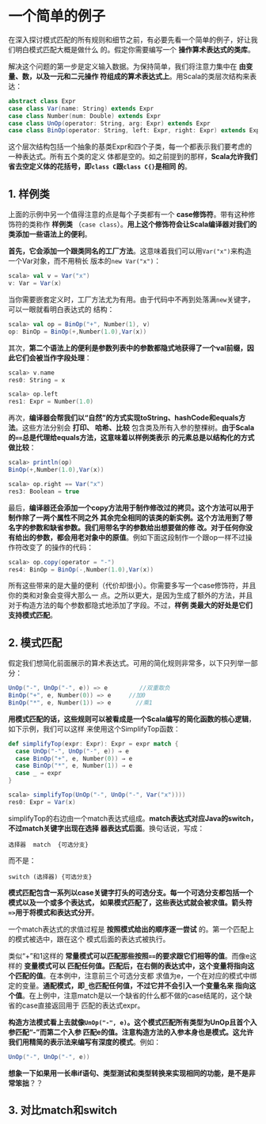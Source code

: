 一个简单的例子
===================================================================================
在深入探讨模式匹配的所有规则和细节之前，有必要先看一个简单的例子，好让我们明白模式匹配大概是做什么
的。假定你需要编写一个 **操作算术表达式的类库**。

解决这个问题的第一步是定义输入数据。为保持简单，我们将注意力集中在 **由变量、数，以及一元和二元操作
符组成的算术表达式上**。用Scala的类层次结构来表达：
```scala
abstract class Expr
case class Var(name: String) extends Expr
case class Number(num: Double) extends Expr
case class UnOp(operator: String, arg: Expr) extends Expr
case class BinOp(operator: String, left: Expr, right: Expr) extends Expr
```
这个层次结构包括一个抽象的基类Expr和四个子类，每一个都表示我们要考虑的一种表达式。所有五个类的定义
体都是空的。如之前提到的那样，**Scala允许我们省去空定义体的花括号，即`class C`跟`class C{}`是相同
的**。

## 1. 样例类
上面的示例中另一个值得注意的点是每个子类都有一个 **case修饰符**。带有这种修饰符的类称作 **样例类**
（`case class`）。**用上这个修饰符会让Scala编译器对我们的类添加一些语法上的便利**。

**首先，它会添加一个跟类同名的工厂方法**。这意味着我们可以用`Var("x")`来构造一个Var对象，而不用稍长
版本的`new Var("x")`：
```scala
scala> val v = Var("x")
v: Var = Var(x)
```
当你需要嵌套定义时，工厂方法尤为有用。由于代码中不再到处落满`new`关键字，可以一眼就看明白表达式的
结构：
```scala
scala> val op = BinOp("+", Number(1), v)
op: BinOp = BinOp(+,Number(1.0),Var(x))
```
其次，**第二个语法上的便利是参数列表中的参数都隐式地获得了一个val前缀，因此它们会被当作字段处理**：
```scala
scala> v.name
res0: String = x

scala> op.left
res1: Expr = Number(1.0)
```
再次，**编译器会帮我们以“自然”的方式实现toString、hashCode和equals方法**。这些方法分别会 **打印、
哈希、比较** 包含类及所有入参的整棵树。**由于Scala的`==`总是代理给equals方法，这意味着以样例类表示
的元素总是以结构化的方式做比较**：
```scala
scala> println(op)
BinOp(+,Number(1.0),Var(x))

scala> op.right == Var("x")
res3: Boolean = true
```
最后，**编译器还会添加一个copy方法用于制作修改过的拷贝。这个方法可以用于制作除了一两个属性不同之外
其余完全相同的该类的新实例。这个方法用到了带名字的参数和缺省参数。我们用带名字的参数给出想要做的修
改。对于任何你没有给出的参数，都会用老对象中的原值**。例如下面这段制作一个跟op一样不过操作符改变了
的操作的代码：
```scala
scala> op.copy(operator = "-")
res4: BinOp = BinOp(-,Number(1.0),Var(x))
```
所有这些带来的是大量的便利（代价却很小）。你需要多写一个case修饰符，并且你的类和对象会变得大那么一
点。之所以更大，是因为生成了额外的方法，并且对于构造方法的每个参数都隐式地添加了字段。不过，**样例
类最大的好处是它们支持模式匹配**。

## 2. 模式匹配
假定我们想简化前面展示的算术表达式。可用的简化规则非常多，以下只列举一部分：
```scala
UnOp("-", UnOp("-", e)) => e         //双重取负
BinOp("+", e, Number(0)) => e     //加0
BinOp("*", e, Number(1)) => e       //乘1
```
**用模式匹配的话，这些规则可以被看成是一个Scala编写的简化函数的核心逻辑**，如下示例，我们可以这样
来使用这个SimplifyTop函数：
```scala
def simplifyTop(expr: Expr): Expr = expr match {
  case UnOp("-", UnOp("-", e)) ⇒ e
  case BinOp("+", e, Number(0)) ⇒ e
  case BinOp("*", e, Number(1)) ⇒ e
  case _ ⇒ expr
}
```
```scala
scala> simplifyTop(UnOp("-", UnOp("-", Var("x"))))
res0: Expr = Var(x)
```
simplifyTop的右边由一个match表达式组成。**match表达式对应Java的switch，不过match关键字出现在选择
器表达式后面**。换句话说，写成：
```
选择器  match  {可选分支}
```
而不是：
```
switch (选择器) {可选分支}
```
**模式匹配包含一系列以case关键字打头的可选分支。每一个可选分支都包括一个模式以及一个或多个表达式，
如果模式匹配了，这些表达式就会被求值。箭头符`=>`用于将模式和表达式分开**。

一个match表达式的求值过程是 **按照模式给出的顺序逐一尝试** 的。第一个匹配上的模式被选中，跟在这个
模式后面的表达式被执行。

类似“+”和1这样的 **常量模式可以匹配那些按照`==`的要求跟它们相等的值**。而像e这样的 **变量模式可以
匹配任何值。匹配后，在右侧的表达式中，这个变量将指向这个匹配的值**。在本例中，注意前三个可选分支都
求值为e，一个在对应的模式中绑定的变量。**通配模式，即`_`也匹配任何值，不过它并不会引入一个变量名来
指向这个值**。在上例中，注意match是以一个缺省的什么都不做的case结尾的，这个缺省的case直接返回用于
匹配的表达式expr。

**构造方法模式看上去就像`UnOp("-", e)`。这个模式匹配所有类型为UnOp且首个入参匹配“-”而第二个入参
匹配e的值。注意构造方法的入参本身也是模式。这允许我们用精简的表示法来编写有深度的模式**。例如：
```scala
UnOp("-", UnOp("-", e))
```
**想象一下如果用一长串if语句、类型测试和类型转换来实现相同的功能，是不是非常笨拙**？？

## 3. 对比match和switch








